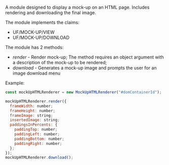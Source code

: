 A module designed to display a mock-up on an HTML page. Includes rendering and downloading the final image.

The module implements the claims:

- UF/MOCK-UP/VIEW
- UF/MOCK-UP/DOWNLOAD

The module has 2 methods:

- _render_ - Render mock-up; The method requires an object argument with a description of the mock-up to be rendered;
- _download_ - Generates a mock-up image and prompts the user for an image download menu

Example:

```js
const mockUpHTMLRenderer = new MockUpHTMLRenderer("#domContainerId");

mockUpHTMLRenderer.render({
  frameWidth: number;
  frameHeight: number;
  frameImage: string;
  insertedImage: string;
  paddingsInPercents: {
    paddingTop: number;
    paddingLeft: number;
    paddingBottom: number;
    paddingRight: number;
  };
});
mockUpHTMLRenderer.download();
```
